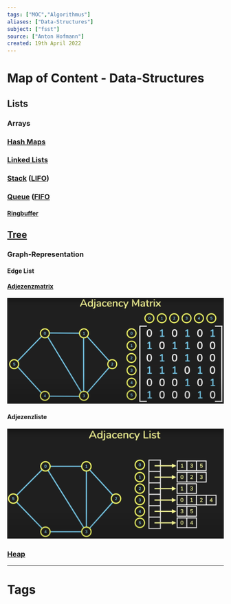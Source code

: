 ```yaml
---
tags: ["MOC","Algorithmus"]
aliases: ["Data-Structures"]
subject: ["fsst"]
source: ["Anton Hofmann"]
created: 19th April 2022
---
```


# Map of Content - Data-Structures

## Lists

### Arrays

### [Hash Maps](Hash%20Maps.md)

### [Linked Lists](Linked%20Lists.md)

### [Stack](Stack.md) ([LIFO](Stack.md))

### [Queue](../C/Queue.md) ([FIFO](../C/Queue.md)

#### [Ringbuffer](../../digital-technik/Ringbuffer.md)

## [Tree](Tree.md)

### Graph-Representation

#### Edge List

#### [Adjezenzmatrix](https://de.wikipedia.org/wiki/Adjazenzmatrix)

![adj_matrix|750](../assets/adj_matrix.png)

#### Adjezenzliste

![adj_liste|750](../assets/adj_liste.png)

### [Heap](Heap.md)

---

# Tags